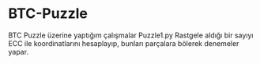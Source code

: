 # BTC-Puzzle
BTC Puzzle üzerine yaptığım çalışmalar
Puzzle1.py
Rastgele aldığı bir sayıyı ECC ile koordinatlarını hesaplayıp, bunları parçalara bölerek denemeler yapar.

